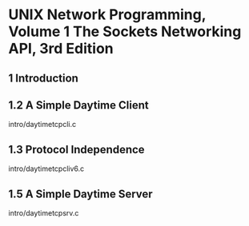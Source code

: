 # UNIX Network Programming, Volume 1 The Sockets Networking API, 3rd Edition

## 1 Introduction

## 1.2 A Simple Daytime Client

intro/daytimetcpcli.c

## 1.3 Protocol Independence

intro/daytimetcpcliv6.c

## 1.5 A Simple Daytime Server

intro/daytimetcpsrv.c
